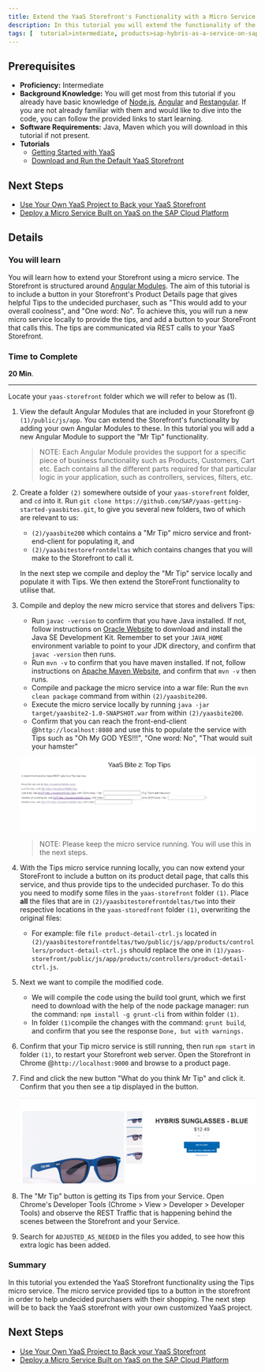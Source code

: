 ```yaml
---
title: Extend the YaaS Storefront's Functionality with a Micro Service
description: In this tutorial you will extend the functionality of the Storefront to include Tips for the undecided purchaser. The logic will be implemented with a Tips REST based micro service.
tags: [  tutorial>intermediate, products>sap-hybris-as-a-service-on-sap-hana-cloud-platform>sap-hybris-as-a-service-on-sap-hana-cloud-platform ]
---
```

## Prerequisites  
 - **Proficiency:** Intermediate
 - **Background Knowledge:** You will get most from this tutorial if you already have basic knowledge of [Node.js](https://www.youtube.com/watch?v=pU9Q6oiQNd0), [Angular](https://docs.angularjs.org/guide/directive) and [Restangular](https://github.com/mgonto/restangular#starter-guide). If you are not already familiar with them and would like to dive into the code, you can follow the provided links to start learning.
 - **Software Requirements:** Java, Maven which you will download in this tutorial if not present.
 - **Tutorials**
    - [Getting Started with YaaS](http://www.sap.com/developer/tutorials/yaas-getting-started.html)
    - [Download and Run the Default YaaS Storefront](http://www.sap.com/developer/tutorials/yaas-download-run-default-storefront.html)

## Next Steps
 - [Use Your Own YaaS Project to Back your YaaS Storefront](http://www.sap.com/developer/tutorials/yaas-create-project-backing-storefront.html)
 - [Deploy a Micro Service Built on YaaS on the SAP Cloud Platform](http://www.sap.com/developer/tutorials/yaas-deploy-run-microservice-cloud.html)

## Details
### You will learn  
You will learn how to extend your Storefront using a micro service. The Storefront is structured around [Angular Modules](https://docs.angularjs.org/guide/module). The aim of this tutorial is to include a button in your Storefront's Product Details page that gives helpful Tips to the undecided purchaser, such as "This would add to your overall coolness", and "One word: No". To achieve this, you will run a new micro service locally to provide the tips, and add a button to your StoreFront that calls this. The tips are communicated via REST calls to your YaaS Storefront.

### Time to Complete
**20 Min**.

---

Locate your `yaas-storefront` folder which we will refer to below as (1).

1. View the default Angular Modules that are included in your Storefront @ `(1)/public/js/app`. You can extend the Storefront's functionality by adding your own Angular Modules to these.  In this tutorial you will add a new Angular Module to support the "Mr Tip" functionality.

    > NOTE: Each Angular Module provides the support for a specific piece of business functionality such as Products, Customers, Cart etc. Each contains all the different parts required for that particular logic in your application, such as controllers, services, filters, etc.

2. Create a folder `(2)` somewhere outside of your `yaas-storefront` folder, and `cd` into it.  Run `git clone https://github.com/SAP/yaas-getting-started-yaasbites.git`, to give you several new folders, two of which are relevant to us:
    - `(2)/yaasbite200` which contains a "Mr Tip" micro service and front-end-client for populating it, and
    - `(2)/yaasbitestorefrontdeltas` which contains changes that you will make to the Storefront to call it.

    In the next step we compile and deploy the "Mr Tip" service locally and populate it with Tips.  We then extend the StoreFront functionality to utilise that.

3. Compile and deploy the new micro service that stores and delivers Tips:
    - Run `javac -version` to confirm that you have Java installed. If not, follow instructions on [Oracle Website](http://www.oracle.com/technetwork/java/javase/downloads/index.html) to download and install the Java SE Development Kit.  Remember to set your `JAVA_HOME` environment variable to point to your JDK directory, and confirm that `javac -version` then runs.
    - Run `mvn -v` to confirm that you have maven installed. If not, follow instructions on [Apache Maven Website](https://maven.apache.org/install.html), and confirm that  `mvn -v` then runs.
    - Compile and package the micro service into a war file: Run the `mvn clean package` command from within `(2)/yaasbite200`.
    - Execute the micro service locally by running `java -jar target/yaasbite2-1.0-SNAPSHOT.war` from within `(2)/yaasbite200`.
    - Confirm that you can reach the front-end-client @`http://localhost:8080` and use this to populate the service with Tips such as "Oh My GOD YES!!!", "One word: No", "That would suit your hamster"

    ![Micro Service](yaas-bites-tips-microservice.PNG)

    > NOTE: Please keep the micro service running. You will use this in the next steps.

4. With the Tips micro service running locally, you can now extend your StoreFront to include a button on its product detail page, that calls this service, and thus provide tips to the undecided purchaser.  To do this you need to modify some files in the `yaas-storefront` folder `(1)`.   Place **all** the files that are in `(2)/yaasbitestorefrontdeltas/two` into their respective locations in the `yaas-storedfront` folder `(1)`, overwriting the original files:
    - For example: file `file product-detail-ctrl.js` located in `(2)/yaasbitestorefrontdeltas/two/public/js/app/products/controllers/product-detail-ctrl.js` should replace the one in `(1)/yaas-storefront/public/js/app/products/controllers/product-detail-ctrl.js`.

5. Next we want to compile the modified code.
    - We will compile the code using the build tool grunt, which we first need to download with the help of the node package manager: run the command: `npm install -g grunt-cli` from within folder `(1)`.
    - In folder `(1)`compile the changes with the command: `grunt build`, and confirm that you see the response `Done, but with warnings.`

6. Confirm that your Tip micro service is still running, then run `npm start` in folder `(1)`, to restart your Storefront web server.  Open the Storefront in Chrome @`http://localhost:9000` and browse to a product page.

7. Find and click the new button "What do you think Mr Tip" and click it.  Confirm that you then see a tip displayed in the button.

    ![Button](What-do-you-think-mr-tip.PNG)

8. The "Mr Tip" button is getting its Tips from your Service. Open Chrome's Developer Tools (Chrome > View > Developer > Developer Tools) and observe the REST Traffic that is happening behind the scenes between the Storefront and your Service.

9. Search for `ADJUSTED_AS_NEEDED` in the files you added, to see how this extra logic has been added.

### Summary
In this tutorial you extended the YaaS Storefront functionality using the Tips micro service. The micro service provided tips to a button in the storefront in order to help undecided purchasers with their shopping. The next step will be to back the YaaS storefront with your own customized YaaS project.

## Next Steps
 - [Use Your Own YaaS Project to Back your YaaS Storefront](http://www.sap.com/developer/tutorials/yaas-create-project-backing-storefront.html)
 - [Deploy a Micro Service Built on YaaS on the SAP Cloud Platform](http://www.sap.com/developer/tutorials/yaas-deploy-run-microservice-cloud.html)
